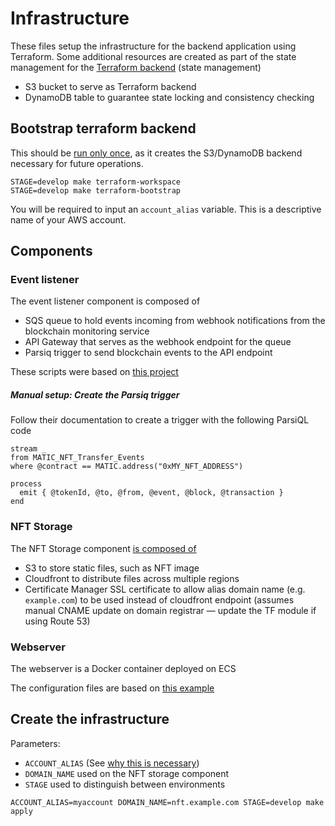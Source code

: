 # Infrastructure

These files setup the infrastructure for the backend application using Terraform.
Some additional resources are created as part of the state management for the [Terraform backend](https://www.terraform.io/language/settings/backends) (state management)

- S3 bucket to serve as Terraform backend
- DynamoDB table to guarantee state locking and consistency checking

## Bootstrap terraform backend

This should be [run only once](https://stackoverflow.com/questions/47913041/initial-setup-of-terraform-backend-using-terraform), as it creates the S3/DynamoDB backend necessary for future operations.

```
STAGE=develop make terraform-workspace
STAGE=develop make terraform-bootstrap
```

You will be required to input an `account_alias` variable. This is a descriptive name of your AWS account.

## Components

### Event listener

The event listener component is composed of

- SQS queue to hold events incoming from webhook notifications from the blockchain monitoring service
- API Gateway that serves as the webhook endpoint for the queue
- Parsiq trigger to send blockchain events to the API endpoint

These scripts were based on [this project](https://gist.github.com/afloesch/dc7d8865eeb91100648330a46967be25)

##### Manual setup: Create the Parsiq trigger

Follow their documentation to create a trigger with the following ParsiQL code

```
stream _
from MATIC_NFT_Transfer_Events
where @contract == MATIC.address("0xMY_NFT_ADDRESS")

process
  emit { @tokenId, @to, @from, @event, @block, @transaction }
end
```

### NFT Storage

The NFT Storage component [is composed of](https://github.com/cloudposse/terraform-aws-cloudfront-s3-cdn)

- S3 to store static files, such as NFT image
- Cloudfront to distribute files across multiple regions
- Certificate Manager SSL certificate to allow alias domain name (e.g. `example.com`) to be used instead of cloudfront endpoint (assumes manual CNAME update on domain registrar — update the TF module if using Route 53)

### Webserver

The webserver is a Docker container deployed on ECS

The configuration files are based on [this example](https://github.com/terraform-aws-modules/terraform-aws-ecs)

## Create the infrastructure

Parameters:

- `ACCOUNT_ALIAS` (See [why this is necessary](https://stackoverflow.com/questions/65838989/variables-may-not-be-used-here-during-terraform-init))
- `DOMAIN_NAME` used on the NFT storage component
- `STAGE` used to distinguish between environments

```
ACCOUNT_ALIAS=myaccount DOMAIN_NAME=nft.example.com STAGE=develop make apply
```
